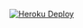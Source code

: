 [![Heroku Deploy](https://www.herokucdn.com/deploy/button.svg)](https://heroku.com/deploy?template=https://github.com/Andierli/v7-5)

